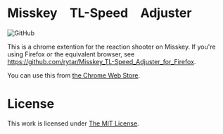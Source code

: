 # Misskey　TL-Speed　Adjuster
![GitHub](https://img.shields.io/github/license/rytar/Misskey_TL-Speed_Adjuster)

This is a chrome extention for the reaction shooter on Misskey.
If you're using Firefox or the equivalent browser, see https://github.com/rytar/Misskey_TL-Speed_Adjuster_for_Firefox.

You can use this from [the Chrome Web Store](https://chrome.google.com/webstore/detail/misskey-tl-speed-adjuster/afbonolhpinehjgilcglkafhglhlghkf).

# License
This work is licensed under [The MIT License](https://opensource.org/license/mit/).
